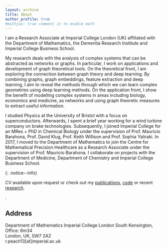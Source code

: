 ```yaml
---
layout: archive
title: About
author_profile: true
#mathjax: true comment in to enable math
---
```


I am a Research Associate at Imperial College London (UK) affiliated with the Department of Mathematics, the Dementia Research Institute and Imperial College Business School. 

My research deals with the analysis of complex systems that can be abstracted as networks or graphs. In particular, I work on applications and development of graph theoretical tools. On the theoretical front, I am exploring the connection between graph theory and deep learning. By combining graphs, graph embeddings, feature extraction and deep learning, I aim to reveal the methods through which we can learn complex geometries using deep learning methods. On the application front, I show the benefit of modelling complex systems in areas including biology, economics and medicine, as networks and using graph theoretic measures to extract useful information.


I studied Physics at the University of Bristol with a focus on superconductors. Afterwards, I spent a brief year working for a wind turbine company on brake technologies. Subsequently, I joined Imperial College for an MRes + PhD in Chemical Biology under the supervision of Prof. Mauricio Barahona, Prof. David Klug, Prof. Keith Willison and Prof. Sophia Yaliraki. In 2017, I moved to the Department of Mathematics to join the Centre for Mathematical Precision Healthcare as a Research Associate under the supervision of Prof. Mauricio Barahona. I collaborate on projects with the Department of Medicine, Department of Chemistry and Imperial College Business School.




{: .notice--info}

CV available upon request or check out my [publications](https://peach-lucien.github.io/), [code](https://github.com/peach-lucien) or recent [research](https://github.com/peach-lucien).

.

## Address
Department of Mathematics
Imperial College London
South Kensington,  
Office: 6m34  
London, UK, SW7 2AZ   
r.peach13[at]imperial.ac.uk

